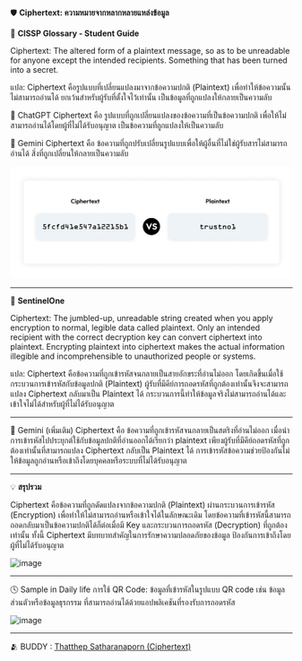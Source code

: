 🛡️ __Ciphertext: ความหมายจากหลากหลายแหล่งข้อมูล__

📖 __CISSP Glossary - Student Guide__

Ciphertext: The altered form of a plaintext message, so as to be unreadable for anyone except the intended recipients. Something that has been turned into a secret.

แปล: Ciphertext คือรูปแบบที่เปลี่ยนแปลงมาจากข้อความปกติ (Plaintext) เพื่อทำให้ข้อความนั้นไม่สามารถอ่านได้ ยกเว้นสำหรับผู้รับที่ตั้งใจไว้เท่านั้น เป็นข้อมูลที่ถูกแปลงให้กลายเป็นความลับ

🤖 ChatGPT
Ciphertext คือ รูปแบบที่ถูกเปลี่ยนแปลงของข้อความที่เป็นข้อความปกติ เพื่อให้ไม่สามารถอ่านได้โดยผู้ที่ไม่ได้รับอนุญาต เป็นข้อความที่ถูกแปลงให้เป็นความลับ

🤖 Gemini
Ciphertext คือ ข้อความที่ถูกปรับเปลี่ยนรูปแบบเพื่อให้ผู้อื่นที่ไม่ใช่ผู้รับสารไม่สามารถอ่านได้ สิ่งที่ถูกเปลี่ยนให้กลายเป็นความลับ

![image](image/1.png)

---

👤 __SentinelOne__

Ciphertext: The jumbled-up, unreadable string created when you apply encryption to normal, legible data called plaintext. Only an intended recipient with the correct decryption key can convert ciphertext into plaintext. Encrypting plaintext into ciphertext makes the actual information illegible and incomprehensible to unauthorized people or systems.

แปล:
Ciphertext คือข้อความที่ถูกเข้ารหัสจนกลายเป็นสายอักขระที่อ่านไม่ออก โดยเกิดขึ้นเมื่อใช้กระบวนการเข้ารหัสกับข้อมูลปกติ (Plaintext) ผู้รับที่มีคีย์การถอดรหัสที่ถูกต้องเท่านั้นจึงจะสามารถแปลง Ciphertext กลับมาเป็น Plaintext ได้ กระบวนการนี้ทำให้ข้อมูลจริงไม่สามารถอ่านได้และเข้าใจไม่ได้สำหรับผู้ที่ไม่ได้รับอนุญาต

---

🤖 Gemini (เพิ่มเติม)
Ciphertext คือ ข้อความที่ถูกเข้ารหัสจนกลายเป็นสตริงที่อ่านไม่ออก เมื่อนำการเข้ารหัสไปประยุกต์ใช้กับข้อมูลปกติที่อ่านออกได้เรียกว่า plaintext เพียงผู้รับที่มีคีย์ถอดรหัสที่ถูกต้องเท่านั้นที่สามารถแปลง Ciphertext กลับเป็น Plaintext ได้ การเข้ารหัสข้อความช่วยป้องกันไม่ให้ข้อมูลถูกอ่านหรือเข้าถึงโดยบุคคลหรือระบบที่ไม่ได้รับอนุญาต

---

💡 __สรุปรวม__

Ciphertext คือข้อความที่ถูกดัดแปลงจากข้อความปกติ (Plaintext) ผ่านกระบวนการเข้ารหัส (Encryption) เพื่อทำให้ไม่สามารถอ่านหรือเข้าใจได้ในลักษณะเดิม โดยข้อความที่เข้ารหัสนี้สามารถถอดกลับมาเป็นข้อความปกติได้ก็ต่อเมื่อมี Key และกระบวนการถอดรหัส (Decryption) ที่ถูกต้องเท่านั้น ทั้งนี้ Ciphertext มีบทบาทสำคัญในการรักษาความปลอดภัยของข้อมูล ป้องกันการเข้าถึงโดยผู้ที่ไม่ได้รับอนุญาต

![image](https://media.geeksforgeeks.org/wp-content/uploads/20240530193453/1.webp)

---

🕓 Sample in Daily life
การใช้ QR Code: ข้อมูลที่เข้ารหัสในรูปแบบ QR code เช่น ข้อมูลส่วนตัวหรือข้อมูลธุรกรรม ที่สามารถอ่านได้ด้วยแอปพลิเคชันที่รองรับการถอดรหัส

![image](https://media.springernature.com/lw685/springer-static/image/art%3A10.1007%2Fs11042-018-6471-x/MediaObjects/11042_2018_6471_Fig2_HTML.png)

---

🫂 BUDDY : [Thatthep Satharanaporn (Ciphertext)](https://bastackle.github.io/ciphertext)






